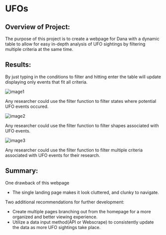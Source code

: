 # UFOs

## Overview of Project: 
The purpose of this project is to create a webpage for Dana with a dynamic table to allow for easy in-depth analysis of UFO sightings by filtering multiple criteria at the same time. 

## Results: 

By just typing in the conditions to filter and hitting enter the table will update displaying only events that fit all criteria. 

![image1](https://user-images.githubusercontent.com/84742544/131706058-8d75057f-208e-4887-a06d-191246e553aa.PNG)

Any researcher could use the filter function to filter states where potential UFO events occured. 

![image2](https://user-images.githubusercontent.com/84742544/131706050-3ff1a91a-6ba3-4c24-a02c-f820f1c193fb.PNG)

Any researcher could use the filter function to filter shapes associated with UFO events. 

![image3](https://user-images.githubusercontent.com/84742544/131706055-1fe654eb-a871-4e15-8ef7-3368d9316599.PNG)

Any researcher could use the filter function to filter multiple criteria associated with UFO events for their research. 


## Summary:

One drawback of this webpage 
- The single landing page makes it look cluttered, and clunky to navigate.

Two additional recommendations for further development:
- Create multiple pages branching out from the homepage for a more organized and better viewing experience. 
- Utilize a data input method(API or Webscrape) to consistently update the data as more UFO sightings take place. 

